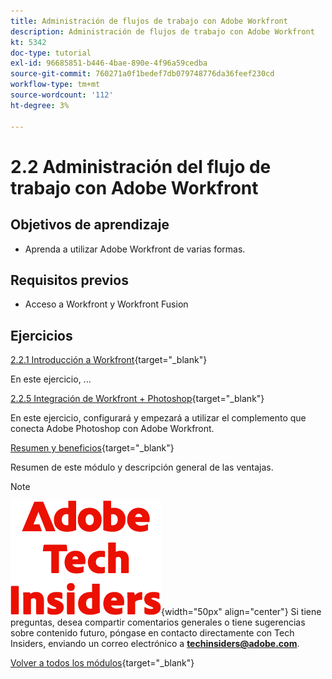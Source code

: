 ```yaml
---
title: Administración de flujos de trabajo con Adobe Workfront
description: Administración de flujos de trabajo con Adobe Workfront
kt: 5342
doc-type: tutorial
exl-id: 96685851-b446-4bae-890e-4f96a59cedba
source-git-commit: 760271a0f1bedef7db079748776da36feef230cd
workflow-type: tm+mt
source-wordcount: '112'
ht-degree: 3%

---
```


# 2.2 Administración del flujo de trabajo con Adobe Workfront

## Objetivos de aprendizaje

- Aprenda a utilizar Adobe Workfront de varias formas.

## Requisitos previos

- Acceso a Workfront y Workfront Fusion

## Ejercicios

[2.2.1 Introducción a Workfront](./ex1.md){target="_blank"}

En este ejercicio, ...

[2.2.5 Integración de Workfront + Photoshop](./ex5.md){target="_blank"}

En este ejercicio, configurará y empezará a utilizar el complemento que conecta Adobe Photoshop con Adobe Workfront.

[Resumen y beneficios](./summary.md){target="_blank"}

Resumen de este módulo y descripción general de las ventajas.

>[!NOTE]
>
>![Perspectivas técnicas](./../../../assets/images/techinsiders.png){width="50px" align="center"}
>Si tiene preguntas, desea compartir comentarios generales o tiene sugerencias sobre contenido futuro, póngase en contacto directamente con Tech Insiders, enviando un correo electrónico a **techinsiders@adobe.com**.

[Volver a todos los módulos](../../../overview.md){target="_blank"}
